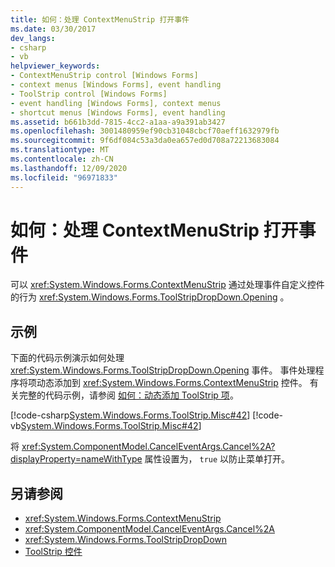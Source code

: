 ```yaml
---
title: 如何：处理 ContextMenuStrip 打开事件
ms.date: 03/30/2017
dev_langs:
- csharp
- vb
helpviewer_keywords:
- ContextMenuStrip control [Windows Forms]
- context menus [Windows Forms], event handling
- ToolStrip control [Windows Forms]
- event handling [Windows Forms], context menus
- shortcut menus [Windows Forms], event handling
ms.assetid: b661b3dd-7815-4cc2-a1aa-a9a391ab3427
ms.openlocfilehash: 3001480959ef90cb31048cbcf70aeff1632979fb
ms.sourcegitcommit: 9f6df084c53a3da0ea657ed0d708a72213683084
ms.translationtype: MT
ms.contentlocale: zh-CN
ms.lasthandoff: 12/09/2020
ms.locfileid: "96971833"
---
```

# <a name="how-to-handle-the-contextmenustrip-opening-event"></a>如何：处理 ContextMenuStrip 打开事件
可以 <xref:System.Windows.Forms.ContextMenuStrip> 通过处理事件自定义控件的行为 <xref:System.Windows.Forms.ToolStripDropDown.Opening> 。  
  
## <a name="example"></a>示例  
 下面的代码示例演示如何处理 <xref:System.Windows.Forms.ToolStripDropDown.Opening> 事件。 事件处理程序将项动态添加到 <xref:System.Windows.Forms.ContextMenuStrip> 控件。 有关完整的代码示例，请参阅 [如何：动态添加 ToolStrip 项](how-to-add-toolstrip-items-dynamically.md)。  
  
 [!code-csharp[System.Windows.Forms.ToolStrip.Misc#42](~/samples/snippets/csharp/VS_Snippets_Winforms/System.Windows.Forms.ToolStrip.Misc/CS/Program.cs#42)]
 [!code-vb[System.Windows.Forms.ToolStrip.Misc#42](~/samples/snippets/visualbasic/VS_Snippets_Winforms/System.Windows.Forms.ToolStrip.Misc/VB/Program.vb#42)]  
  
 将 <xref:System.ComponentModel.CancelEventArgs.Cancel%2A?displayProperty=nameWithType> 属性设置为， `true` 以防止菜单打开。  
  
## <a name="see-also"></a>另请参阅

- <xref:System.Windows.Forms.ContextMenuStrip>
- <xref:System.ComponentModel.CancelEventArgs.Cancel%2A>
- <xref:System.Windows.Forms.ToolStripDropDown>
- [ToolStrip 控件](toolstrip-control-windows-forms.md)
